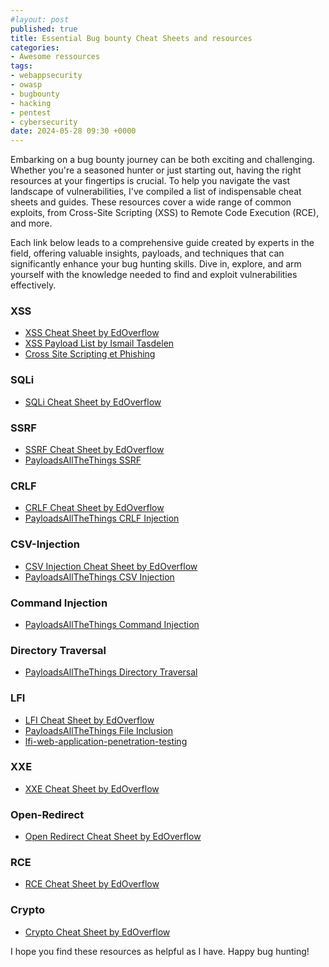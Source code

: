 ```yaml
---
#layout: post
published: true
title: Essential Bug bounty Cheat Sheets and resources
categories:
- Awesome ressources
tags:
- webappsecurity
- owasp
- bugbounty
- hacking
- pentest
- cybersecurity
date: 2024-05-28 09:30 +0000
---
```


Embarking on a bug bounty journey can be both exciting and challenging. Whether you're a seasoned hunter or just starting out, having the right resources at your fingertips is crucial. To help you navigate the vast landscape of vulnerabilities, I've compiled a list of indispensable cheat sheets and guides. These resources cover a wide range of common exploits, from Cross-Site Scripting (XSS) to Remote Code Execution (RCE), and more.

Each link below leads to a comprehensive guide created by experts in the field, offering valuable insights, payloads, and techniques that can significantly enhance your bug hunting skills. Dive in, explore, and arm yourself with the knowledge needed to find and exploit vulnerabilities effectively.

### XSS
- [XSS Cheat Sheet by EdOverflow](https://github.com/EdOverflow/bugbounty-cheatsheet/blob/master/cheatsheets/xss.md)
- [XSS Payload List by Ismail Tasdelen](https://github.com/ismailtasdelen/xss-payload-list)
- [Cross Site Scripting et Phishing](https://repository.root-me.org/Exploitation%20-%20Web/FR%20-%20XSS%20et%20phishing.pdf?)

### SQLi
- [SQLi Cheat Sheet by EdOverflow](https://github.com/EdOverflow/bugbounty-cheatsheet/blob/master/cheatsheets/sqli.md)

### SSRF
- [SSRF Cheat Sheet by EdOverflow](https://github.com/EdOverflow/bugbounty-cheatsheet/blob/master/cheatsheets/ssrf.md)
- [PayloadsAllTheThings SSRF](https://github.com/swisskyrepo/PayloadsAllTheThings/tree/master/Server%20Side%20Request%20Forgery)

### CRLF
- [CRLF Cheat Sheet by EdOverflow](https://github.com/EdOverflow/bugbounty-cheatsheet/blob/master/cheatsheets/crlf.md)
- [PayloadsAllTheThings CRLF Injection](https://github.com/swisskyrepo/PayloadsAllTheThings/tree/master/CRLF%20Injection)

### CSV-Injection
- [CSV Injection Cheat Sheet by EdOverflow](https://github.com/EdOverflow/bugbounty-cheatsheet/blob/master/cheatsheets/csv-injection.md)
- [PayloadsAllTheThings CSV Injection](https://github.com/swisskyrepo/PayloadsAllTheThings/tree/master/CSV%20Injection)

### Command Injection
- [PayloadsAllTheThings Command Injection](https://github.com/swisskyrepo/PayloadsAllTheThings/tree/master/Command%20Injection)

### Directory Traversal
- [PayloadsAllTheThings Directory Traversal](https://github.com/swisskyrepo/PayloadsAllTheThings/tree/master/Directory%20Traversal)

### LFI
- [LFI Cheat Sheet by EdOverflow](https://github.com/EdOverflow/bugbounty-cheatsheet/blob/master/cheatsheets/lfi.md)
- [PayloadsAllTheThings File Inclusion](https://github.com/swisskyrepo/PayloadsAllTheThings/tree/master/File%20Inclusion)
- [lfi-web-application-penetration-testing](https://medium.com/@Aptive/local-file-inclusion-lfi-web-application-penetration-testing-cc9dc8dd3601)

### XXE
- [XXE Cheat Sheet by EdOverflow](https://github.com/EdOverflow/bugbounty-cheatsheet/blob/master/cheatsheets/xxe.md)

### Open-Redirect
- [Open Redirect Cheat Sheet by EdOverflow](https://github.com/EdOverflow/bugbounty-cheatsheet/blob/master/cheatsheets/open-redirect.md)

### RCE
- [RCE Cheat Sheet by EdOverflow](https://github.com/EdOverflow/bugbounty-cheatsheet/blob/master/cheatsheets/rce.md)

### Crypto
- [Crypto Cheat Sheet by EdOverflow](https://github.com/EdOverflow/bugbounty-cheatsheet/blob/master/cheatsheets/crypto.md)


I hope you find these resources as helpful as I have. Happy bug hunting! 
